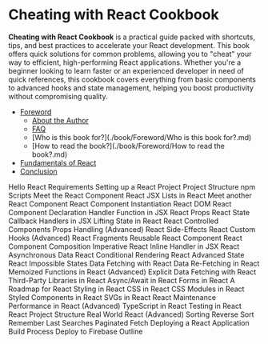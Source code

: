 # Cheating with React Cookbook

**Cheating with React Cookbook** is a practical guide packed with shortcuts, tips, and best practices to accelerate your React development. This book offers quick solutions for common problems, allowing you to "cheat" your way to efficient, high-performing React applications. Whether you're a beginner looking to learn faster or an experienced developer in need of quick references, this cookbook covers everything from basic components to advanced hooks and state management, helping you boost productivity without compromising quality.


* [Foreword](./book/Foreword.md)
  * [About the Author](./book/Foreword/About%20the%20Author.md)
  * [FAQ](./book/Foreword/FAQ.md)
  * [Who is this book for?](./book/Foreword/Who is this book for?.md)
  * [How to read the book?](./book/Foreword/How to read the book?.md)
* [Fundamentals of React](./book/Fundamentals%20of%20React.md)
* [Conclusion](conclusion.md)


Hello React
Requirements
Setting up a React Project
Project Structure
npm Scripts
Meet the React Component
React JSX
Lists in React
Meet another React Component
React Component Instantiation
React DOM
React Component Declaration
Handler Function in JSX
React Props
React State
Callback Handlers in JSX
Lifting State in React
React Controlled Components
Props Handling (Advanced)
React Side-Effects
React Custom Hooks (Advanced)
React Fragments
Reusable React Component
React Component Composition
Imperative React
Inline Handler in JSX
React Asynchronous Data
React Conditional Rendering
React Advanced State
React Impossible States
Data Fetching with React
Data Re-Fetching in React
Memoized Functions in React (Advanced)
Explicit Data Fetching with React
Third-Party Libraries in React
Async/Await in React
Forms in React
A Roadmap for React
Styling in React
CSS in React
CSS Modules in React
Styled Components in React
SVGs in React
React Maintenance
Performance in React (Advanced)
TypeScript in React
Testing in React
React Project Structure
Real World React (Advanced)
Sorting
Reverse Sort
Remember Last Searches
Paginated Fetch
Deploying a React Application
Build Process
Deploy to Firebase
Outline